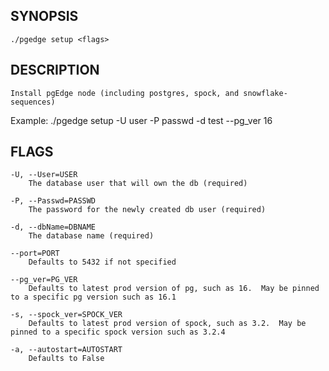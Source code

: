 ## SYNOPSIS
    ./pgedge setup <flags>
 
## DESCRIPTION
    Install pgEdge node (including postgres, spock, and snowflake-sequences)

Example: ./pgedge setup -U user -P passwd -d test --pg_ver 16
 
## FLAGS
    -U, --User=USER
        The database user that will own the db (required)
    
    -P, --Passwd=PASSWD
        The password for the newly created db user (required)
    
    -d, --dbName=DBNAME
        The database name (required)
    
    --port=PORT
        Defaults to 5432 if not specified
    
    --pg_ver=PG_VER
        Defaults to latest prod version of pg, such as 16.  May be pinned to a specific pg version such as 16.1
    
    -s, --spock_ver=SPOCK_VER
        Defaults to latest prod version of spock, such as 3.2.  May be pinned to a specific spock version such as 3.2.4
    
    -a, --autostart=AUTOSTART
        Defaults to False
    

